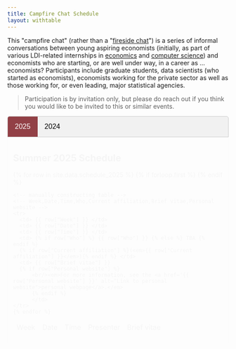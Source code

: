 ```yaml
---
title: Campfire Chat Schedule
layout: withtable
---
```


This "campfire chat" (rather than a "[fireside chat](https://en.wikipedia.org/wiki/Fireside_chats)") is a series of informal conversations between young aspiring economists (initially, as part of various LDI-related internships in <a href="https://aeadataeditor.github.io/projects/project5" alt="Link to internship in economics">economics</a> and <a href="https://transparency-certified.github.io/jobs/cornell" alt="Link to internship in computer science">computer science</a>) and economists who are starting, or are well under way, in a career as ... economists? Participants include graduate students, data scientists (who started as economists), economists working for the private sector as well as those working for, or even leading, major statistical agencies. 

> Participation is by invitation only, but please do reach out if you think you would like to be invited to this or similar events.

<style>
.tabs {
  overflow: hidden;
  border: 1px solid #ccc;
  background-color: #f1f1f1;
  border-radius: 5px 5px 0 0;
}

.tabs button {
  background-color: inherit;
  float: left;
  border: none;
  outline: none;
  cursor: pointer;
  padding: 14px 16px;
  transition: 0.3s;
  font-size: 16px;
}

.tabs button:hover {
  background-color: #ddd;
}

.tabs button.active {
  background-color: #924046;
  color: white;
}

.tabcontent {
  display: none;
  padding: 6px 12px;
  border: 1px solid #ccc;
  border-top: none;
  animation: fadeEffect 1s;
}

@keyframes fadeEffect {
  from {opacity: 0;}
  to {opacity: 1;}
}
</style>

<div class="tabs">
  <button class="tablinks active" onclick="openTab(event, 'tab2025')">2025</button>
  <button class="tablinks" onclick="openTab(event, 'tab2024')">2024</button>
</div>

<div id="tab2025" class="tabcontent" style="display: block;">
  <h2>Summer 2025 Schedule</h2>
  <table class="display">
    {% for row in site.data.schedule_2025 %}
      {% if forloop.first %}
      <thead>
      <tr>
        <td> Week </td>
        <td> Date </td>
        <td> Time </td>
        <td> Presenter </td>
        <td> Brief vitae </td>
      </tr>
      </thead>
      {% endif %}

    <!-- manually constructing table -->
    <!-- Week,Date,Time,Who,Current affiliation,Brief vitae,Personal website -->
    <tr>
      <td> {{ row["Week"] }} </td>
      <td> {{ row["Date"] }} </td>
      <td> {{ row["Time"] }} </td>
      <td> {% if row["Who"] %} {{ row["Who"] }} {% else %} TBA {% endif %}
      {% if row["Current affiliation"] %}(<em>{{ row["Current affiliation"] }}</em>){% endif %} </td>
      <td> {{ row["Brief vitae"] }} 
      {% if row["Personal website"] %}
          <br/><em>For more information, see the <a href='{{ row["Personal website"] }}' alt="Link to personal website">personal webpage</a>.</em> 
          {% endif %}
          </td>
    </tr>
    {% endfor %}
  </table>
</div>

<div id="tab2024" class="tabcontent">
  <h2>Summer 2024 Schedule</h2>
  <table class="display">
    {% for row in site.data.schedule_2024 %}
      {% if forloop.first %}
      <thead>
      <tr>
        <td> Week </td>
        <td> Date </td>
        <td> Time </td>
        <td> Presenter </td>
        <td> Brief vitae </td>
      </tr>
      </thead>
      {% endif %}

    <!-- manually constructing table -->
    <!-- Week,Date,Time,Who,Current affiliation,Brief vitae,Personal website -->
    <tr>
      <td> {{ row["Week"] }} </td>
      <td> {{ row["Date"] }} </td>
      <td> {{ row["Time"] }} </td>
      <td> {% if row["Who"] %} {{ row["Who"] }} {% else %} TBA {% endif %}
      {% if row["Current affiliation"] %}(<em>{{ row["Current affiliation"] }}</em>){% endif %} </td>
      <td> {{ row["Brief vitae"] }} 
      {% if row["Personal website"] %}
          <br/><em>For more information, see the <a href='{{ row["Personal website"] }}' alt="Link to personal website">personal webpage</a>.</em> 
          {% endif %}
          </td>
    </tr>
    {% endfor %}
  </table>
</div>

<script>
function openTab(evt, tabName) {
  var i, tabcontent, tablinks;
  tabcontent = document.getElementsByClassName("tabcontent");
  for (i = 0; i < tabcontent.length; i++) {
    tabcontent[i].style.display = "none";
  }
  tablinks = document.getElementsByClassName("tablinks");
  for (i = 0; i < tablinks.length; i++) {
    tablinks[i].className = tablinks[i].className.replace(" active", "");
  }
  document.getElementById(tabName).style.display = "block";
  evt.currentTarget.className += " active";
}
</script>

